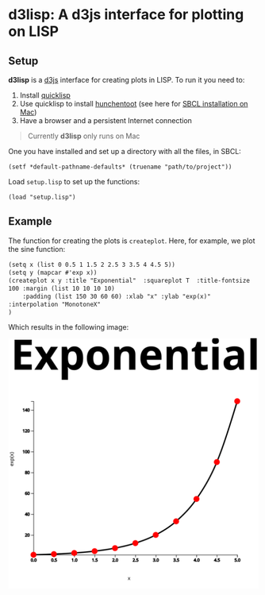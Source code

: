 d3lisp: A d3js interface for plotting on LISP
================

Setup
-----

**d3lisp** is a [d3js](https://d3js.org/) interface for creating plots in LISP. To run it you need to:

1.  Install [quicklisp](https://www.quicklisp.org/beta/)
2.  Use quicklisp to install [hunchentoot](https://edicl.github.io/hunchentoot/) (see here for [SBCL installation on Mac](https://medium.com/@m2k/web-server-on-mac-os-x-via-common-lisp-prism-6e94ef178c1c))
3.  Have a browser and a persistent Internet connection

> Currently **d3lisp** only runs on Mac

One you have installed and set up a directory with all the files, in SBCL:

    (setf *default-pathname-defaults* (truename "path/to/project"))

Load `setup.lisp` to set up the functions:

    (load "setup.lisp")

Example
-------

The function for creating the plots is `createplot`. Here, for example, we plot the sine function:

    (setq x (list 0 0.5 1 1.5 2 2.5 3 3.5 4 4.5 5))
    (setq y (mapcar #'exp x))
    (createplot x y :title "Exponential"  :squareplot T  :title-fontsize 100 :margin (list 10 10 10 10)
        :padding (list 150 30 60 60) :xlab "x" :ylab "exp(x)" :interpolation "MonotoneX"
    )

Which results in the following image:
<center>
<img src="./examples/exponential.svg">
</center>
